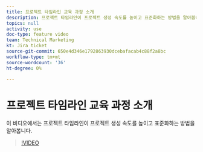 ```yaml
---
title: 프로젝트 타임라인 교육 과정 소개
description: 프로젝트 타임라인이 프로젝트 생성 속도를 높이고 표준화하는 방법을 알아봅니다.
topics: null
activity: use
doc-type: feature video
team: Technical Marketing
kt: Jira ticket
source-git-commit: 650e4d346e1792863930dcebafacab4c88f2a8bc
workflow-type: tm+mt
source-wordcount: '36'
ht-degree: 0%

---
```


# 프로젝트 타임라인 교육 과정 소개

이 비디오에서는 프로젝트 타임라인이 프로젝트 생성 속도를 높이고 표준화하는 방법을 알아봅니다.

>[!VIDEO](https://video.tv.adobe.com/v/335212/?quality=12&learn=on)
